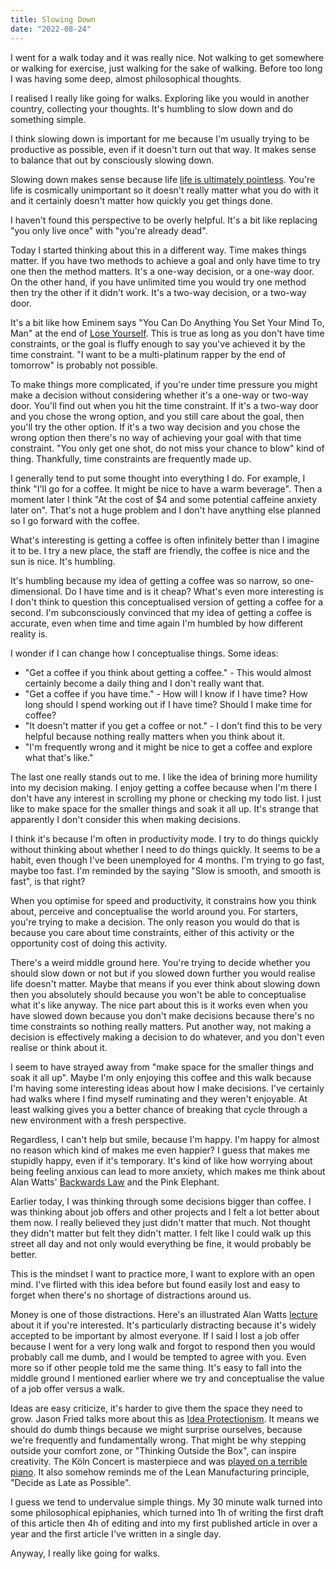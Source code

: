 ```yaml
---
title: Slowing Down
date: "2022-08-24"
---
```


I went for a walk today and it was really nice. Not walking to get somewhere or walking for exercise, just walking for the sake of walking. Before too long I was having some deep, almost philosophical thoughts.

I realised I really like going for walks. Exploring like you would in another country, collecting your thoughts. It's humbling to slow down and do something simple.

I think slowing down is important for me because I'm usually trying to be productive as possible, even if it doesn't turn out that way. It makes sense to balance that out by consciously slowing down.

Slowing down makes sense because life [life is ultimately pointless](https://www.youtube.com/watch?v=yoEezZD71sc). You're life is cosmically unimportant so it doesn't really matter what you do with it and it certainly doesn't matter how quickly you get things done. 

I haven't found this perspective to be overly helpful. It's a bit like replacing "you only live once" with "you're already dead". 

Today I started thinking about this in a different way. Time makes things matter. If you have two methods to achieve a goal and only have time to try one then the method matters. It's a one-way decision, or a one-way door. On the other hand, if you have unlimited time you would try one method then try the other if it didn't work. It's a two-way decision, or a two-way door. 

It's a bit like how Eminem says "You Can Do Anything You Set Your Mind To, Man" at the end of [Lose Yourself](https://www.youtube.com/watch?v=_Yhyp-_hX2s). This is true as long as you don't have time constraints, or the goal is fluffy enough to say you've achieved it by the time constraint. "I want to be a multi-platinum rapper by the end of tomorrow" is probably not possible.

To make things more complicated, if you're under time pressure you might make a decision without considering whether it's a one-way or two-way door. You'll find out when you hit the time constraint. If it's a two-way door and you chose the wrong option, and you still care about the goal, then you'll try the other option. If it's a two way decision and you chose the wrong option then there's no way of achieving your goal with that time constraint. "You only get one shot, do not miss your chance to blow" kind of thing. Thankfully, time constraints are frequently made up.

I generally tend to put some thought into everything I do. For example, I think "I'll go for a coffee. It might be nice to have a warm beverage". Then a moment later I think "At the cost of $4 and some potential caffeine anxiety later on". That's not a huge problem and I don't have anything else planned so I go forward with the coffee.

What's interesting is getting a coffee is often infinitely better than I imagine it to be. I try a new place, the staff are friendly, the coffee is nice and the sun is nice. It's humbling.

It's humbling because my idea of getting a coffee was so narrow, so one-dimensional. Do I have time and is it cheap? What's even more interesting is I don't think to question this conceptualised version of getting a coffee for a second. I'm subconsciously convinced that my idea of getting a coffee is accurate, even when time and time again I'm humbled by how different reality is.

I wonder if I can change how I conceptualise things. Some ideas:

- "Get a coffee if you think about getting a coffee." - This would almost certainly become a daily thing and I don't really want that.
- "Get a coffee if you have time." - How will I know if I have time? How long should I spend working out if I have time? Should I make time for coffee?
- "It doesn't matter if you get a coffee or not." - I don't find this to be very helpful because nothing really matters when you think about it.
- "I'm frequently wrong and it might be nice to get a coffee and explore what that's like."

The last one really stands out to me. I like the idea of brining more humility into my decision making. I enjoy getting a coffee because when I'm there I don't have any interest in scrolling my phone or checking my todo list. I just like to make space for the smaller things and soak it all up. It's strange that apparently I don't consider this when making decisions.

I think it's because I'm often in productivity mode. I try to do things quickly without thinking about whether I need to do things quickly. It seems to be a habit, even though I've been unemployed for 4 months. I'm trying to go fast, maybe too fast. I'm reminded by the saying "Slow is smooth, and smooth is fast", is that right?

When you optimise for speed and productivity, it constrains how you think about, perceive and conceptualise the world around you. For starters, you're trying to make a decision. The only reason you would do that is because you care about time constraints, either of this activity or the opportunity cost of doing this activity. 

There's a weird middle ground here. You're trying to decide whether you should slow down or not but if you slowed down further you would realise life doesn't matter. Maybe that means if you ever think about slowing down then you absolutely should because you won't be able to conceptualise what it's like anyway. The nice part about this is it works even when you have slowed down because you don't make decisions because there's no time constraints so nothing really matters. Put another way, not making a decision is effectively making a decision to do whatever, and you don't even realise or think about it.

I seem to have strayed away from "make space for the smaller things and soak it all up". Maybe I'm only enjoying this coffee and this walk because I'm having some interesting ideas about how I make decisions. I've certainly had walks where I find myself ruminating and they weren't enjoyable. At least walking gives you a better chance of breaking that cycle through a new environment with a fresh perspective. 

Regardless, I can't help but smile, because I'm happy. I'm happy for almost no reason which kind of makes me even happier? I guess that makes me stupidly happy, even if it's temporary. It's kind of like how worrying about being feeling anxious can lead to more anxiety, which makes me think about Alan Watts' [Backwards Law](https://einzelganger.co/the-backwards-law) and the Pink Elephant.

Earlier today, I was thinking through some decisions bigger than coffee. I was thinking about job offers and other projects and I felt a lot better about them now. I really believed they just didn't matter that much. Not thought they didn't matter but felt they didn't matter. I felt like I could walk up this street all day and not only would everything be fine, it would probably be better.

This is the mindset I want to practice more, I want to explore with an open mind. I've flirted with this idea before but found easily lost and easy to forget when there's no shortage of distractions around us. 

Money is one of those distractions. Here's an illustrated Alan Watts [lecture](https://www.youtube.com/watch?v=dYSQ1NF1hvw) about it if you're interested. It's particularly distracting because it's widely accepted to be important by almost everyone. If I said I lost a job offer because I went for a very long walk and forgot to respond then you would probably call me dumb, and I would be tempted to agree with you. Even more so if other people told me the same thing. It's easy to fall into the middle ground I mentioned earlier where we try and conceptualise the value of a job offer versus a walk.

Ideas are easy criticize, it's harder to give them the space they need to grow. Jason Fried talks more about this as [Idea Protectionism](https://world.hey.com/jason/idea-protectionism-01ef4f59). It means we should do dumb things because we might surprise ourselves, because we're frequently and fundamentally wrong. That might be why stepping outside your comfort zone, or "Thinking Outside the Box", can inspire creativity. The Köln Concert is masterpiece and was [played on a terrible piano](https://www.youtube.com/watch?v=N7wF2AdVy2Q). It also somehow reminds me of the Lean Manufacturing principle, "Decide as Late as Possible".

I guess we tend to undervalue simple things. My 30 minute walk turned into some philosophical epiphanies, which turned into 1h of writing the first draft of this article then 4h of editing and into my first published article in over a year and the first article I've written in a single day.

Anyway, I really like going for walks.